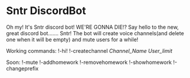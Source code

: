 # Sntr DiscordBot
Oh my! It's Sntr discord bot! WE'RE GONNA DIE!?
Say hello to the new, great discord bot....... Sntr!
The bot will create voice channels(and delete one when it will be empty) and mute users for a while!

Working commands:
!-hi!
!-createchannel *Channel_Name* *User_limit*

Soon:
!-mute
!-addhomework !-removehomework !-showhomework
!-changeprefix
